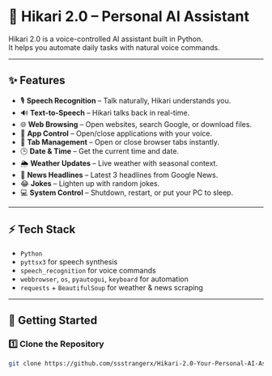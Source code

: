 # 🌸 Hikari 2.0 – Personal AI Assistant

Hikari 2.0 is a voice-controlled AI assistant built in Python.  
It helps you automate daily tasks with natural voice commands.  

---

## ✨ Features
- 🎙️ **Speech Recognition** – Talk naturally, Hikari understands you.  
- 🔊 **Text-to-Speech** – Hikari talks back in real-time.  
- 🌐 **Web Browsing** – Open websites, search Google, or download files.  
- 📂 **App Control** – Open/close applications with your voice.  
- 📑 **Tab Management** – Open or close browser tabs instantly.  
- 🕒 **Date & Time** – Get the current time and date.  
- 🌦 **Weather Updates** – Live weather with seasonal context.  
- 📰 **News Headlines** – Latest 3 headlines from Google News.  
- 😂 **Jokes** – Lighten up with random jokes.  
- 💻 **System Control** – Shutdown, restart, or put your PC to sleep.  

---

## ⚡ Tech Stack
- `Python`
- `pyttsx3` for speech synthesis  
- `speech_recognition` for voice commands  
- `webbrowser`, `os`, `pyautogui`, `keyboard` for automation  
- `requests` + `BeautifulSoup` for weather & news scraping  

---
## 🚀 Getting Started

### 1️⃣ Clone the Repository
```bash
git clone https://github.com/ssstrangerx/Hikari-2.0-Your-Personal-AI-Assistant-
